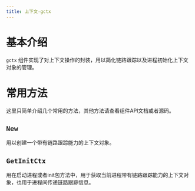 ```yaml
---
title: 上下文-gctx
---
```


# 基本介绍

`gctx` 组件实现了对上下文操作的封装，用以简化链路跟踪以及进程初始化上下文对象的管理。

# 常用方法

这里只简单介绍几个常用的方法，其他方法请查看组件API文档或者源码。

## `New`

用以创建一个带有链路跟踪能力的上下文对象。

## `GetInitCtx`

用在启动进程或者init包方法中，用于获取当前进程带有链路跟踪能力的上下文对象，也用于进程间传递链路跟踪信息。